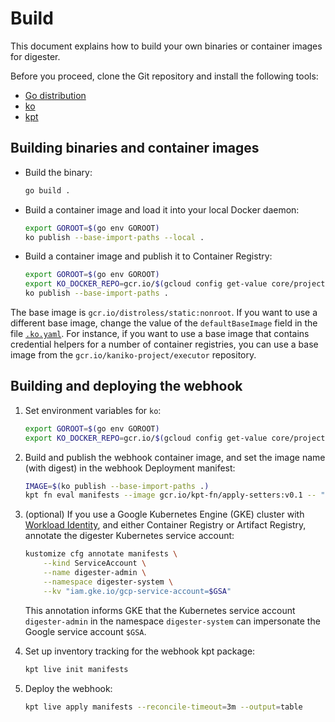# Build

This document explains how to build your own binaries or container images for
digester.

Before you proceed, clone the Git repository and install the following tools:

-   [Go distribution](https://golang.org/doc/install)
-   [ko](https://github.com/google/ko#installation)
-   [kpt](https://kpt.dev/installation/)

## Building binaries and container images

-   Build the binary:

    ```sh
    go build .
    ```

-  Build a container image and load it into your local Docker daemon:

    ```sh
    export GOROOT=$(go env GOROOT)
    ko publish --base-import-paths --local .
    ```

-   Build a container image and publish it to Container Registry:

    ```sh
    export GOROOT=$(go env GOROOT)
    export KO_DOCKER_REPO=gcr.io/$(gcloud config get-value core/project)
    ko publish --base-import-paths .
    ```

The base image is `gcr.io/distroless/static:nonroot`. If you want to use a
different base image, change the value of the `defaultBaseImage` field in the
file [`.ko.yaml`](ko.yaml). For instance, if you want to use a base image that
contains credential helpers for a number of container registries, you can use a
base image from the `gcr.io/kaniko-project/executor` repository.

## Building and deploying the webhook

1.  Set environment variables for `ko`:

    ```sh
    export GOROOT=$(go env GOROOT)
    export KO_DOCKER_REPO=gcr.io/$(gcloud config get-value core/project)
    ```

2.  Build and publish the webhook container image, and set the image name (with
    digest) in the webhook Deployment manifest:

    ```sh
    IMAGE=$(ko publish --base-import-paths .)
    kpt fn eval manifests --image gcr.io/kpt-fn/apply-setters:v0.1 -- "image=$IMAGE"
    ```

3.  (optional) If you use a Google Kubernetes Engine (GKE) cluster with
    [Workload Identity](workload-identity.md), and either Container Registry or
    Artifact Registry, annotate the digester Kubernetes service account:

    ```sh
    kustomize cfg annotate manifests \
        --kind ServiceAccount \
        --name digester-admin \
        --namespace digester-system \
        --kv "iam.gke.io/gcp-service-account=$GSA"
    ```

    This annotation informs GKE that the Kubernetes service account
    `digester-admin` in the namespace `digester-system` can impersonate the
    Google service account `$GSA`.

4.  Set up inventory tracking for the webhook kpt package:

    ```sh
    kpt live init manifests
    ```

5.  Deploy the webhook:

    ```sh
    kpt live apply manifests --reconcile-timeout=3m --output=table
    ```
